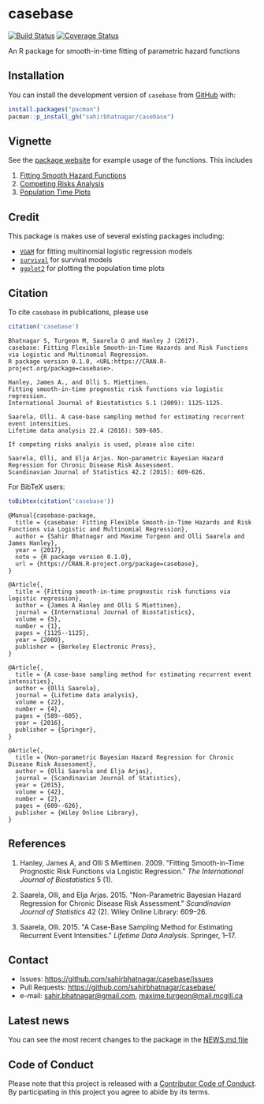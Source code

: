 # casebase

[![Build Status](https://travis-ci.org/sahirbhatnagar/casebase.svg?branch=master)](https://travis-ci.org/sahirbhatnagar/casebase) [![Coverage Status](https://img.shields.io/codecov/c/github/sahirbhatnagar/casebase/master.svg)](https://codecov.io/github/sahirbhatnagar/casebase?branch=master)

An R package for smooth-in-time fitting of parametric hazard functions

## Installation

You can install the development version of `casebase` from [GitHub](https://github.com/sahirbhatnagar/casebase) with:

```R
install.packages("pacman")
pacman::p_install_gh("sahirbhatnagar/casebase")
```

## Vignette

See the [package website](http://sahirbhatnagar.com/casebase/) for example usage of the functions. This includes

1. [Fitting Smooth Hazard Functions](http://sahirbhatnagar.com/casebase/smoothHazard/)
2. [Competing Risks Analysis](http://sahirbhatnagar.com/casebase/competingRisk/)
3. [Population Time Plots](http://sahirbhatnagar.com/casebase/popTime/)

## Credit

This package is makes use of several existing packages including:

* [`VGAM`](https://cran.r-project.org/package=VGAM) for fitting multinomial logistic regression models
* [`survival`](https://cran.r-project.org/package=survival) for survival models
* [`ggplot2`](https://cran.r-project.org/package=ggplot2) for plotting the population time plots


## Citation

To cite `casebase` in publications, please use

```R
citation('casebase')
```

```
Bhatnagar S, Turgeon M, Saarela O and Hanley J (2017). 
casebase: Fitting Flexible Smooth-in-Time Hazards and Risk Functions via Logistic and Multinomial Regression. 
R package version 0.1.0, <URL:https://CRAN.R-project.org/package=casebase>.

Hanley, James A., and Olli S. Miettinen. 
Fitting smooth-in-time prognostic risk functions via logistic regression. 
International Journal of Biostatistics 5.1 (2009): 1125-1125.

Saarela, Olli. A case-base sampling method for estimating recurrent event intensities. 
Lifetime data analysis 22.4 (2016): 589-605.

If competing risks analyis is used, please also cite:

Saarela, Olli, and Elja Arjas. Non-parametric Bayesian Hazard Regression for Chronic Disease Risk Assessment. 
Scandinavian Journal of Statistics 42.2 (2015): 609-626.
```

For BibTeX users:

```R
toBibtex(citation('casebase'))
```

```
@Manual{casebase-package,
  title = {casebase: Fitting Flexible Smooth-in-Time Hazards and Risk Functions via Logistic and Multinomial Regression},
  author = {Sahir Bhatnagar and Maxime Turgeon and Olli Saarela and James Hanley},
  year = {2017},
  note = {R package version 0.1.0},
  url = {https://CRAN.R-project.org/package=casebase},
}

@Article{,
  title = {Fitting smooth-in-time prognostic risk functions via logistic regression},
  author = {James A Hanley and Olli S Miettinen},
  journal = {International Journal of Biostatistics},
  volume = {5},
  number = {1},
  pages = {1125--1125},
  year = {2009},
  publisher = {Berkeley Electronic Press},
}

@Article{,
  title = {A case-base sampling method for estimating recurrent event intensities},
  author = {Olli Saarela},
  journal = {Lifetime data analysis},
  volume = {22},
  number = {4},
  pages = {589--605},
  year = {2016},
  publisher = {Springer},
}

@Article{,
  title = {Non-parametric Bayesian Hazard Regression for Chronic Disease Risk Assessment},
  author = {Olli Saarela and Elja Arjas},
  journal = {Scandinavian Journal of Statistics},
  year = {2015},
  volume = {42},
  number = {2},
  pages = {609--626},
  publisher = {Wiley Online Library},
}
```

## References

<ol>
<li>
<p>Hanley, James A, and Olli S Miettinen. 2009. "Fitting Smooth-in-Time Prognostic Risk Functions via Logistic Regression." <em>The International Journal of Biostatistics</em> 5 (1).</p>
</li>
<li>
<p>Saarela, Olli, and Elja Arjas. 2015. "Non-Parametric Bayesian Hazard Regression for Chronic Disease Risk Assessment." <em>Scandinavian Journal of Statistics</em> 42 (2). Wiley Online Library: 609–26.</p>
</li>
<li>
<p>Saarela, Olli. 2015. "A Case-Base Sampling Method for Estimating Recurrent Event Intensities." <em>Lifetime Data Analysis</em>. Springer, 1–17.</p>
</li>
</ol>


## Contact

* Issues: <https://github.com/sahirbhatnagar/casebase/issues>
* Pull Requests: <https://github.com/sahirbhatnagar/casebase/>
* e-mail: <sahir.bhatnagar@gmail.com>, <maxime.turgeon@mail.mcgill.ca>


## Latest news

You can see the most recent changes to the package in the [NEWS.md file](https://github.com/sahirbhatnagar/casebase/blob/master/NEWS.md)

## Code of Conduct
 
Please note that this project is released with a [Contributor Code of Conduct](CONDUCT.md). By participating in this project you agree to abide by its terms.
